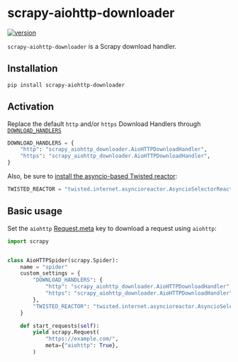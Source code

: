 # scrapy-aiohttp-downloader

[![version](https://img.shields.io/pypi/v/scrapy-aiohttp-downloader.svg)](https://pypi.python.org/pypi/scrapy-aiohttp-downloader)

`scrapy-aiohttp-downloader` is a Scrapy download handler. 

## Installation

```
pip install scrapy-aiohttp-downloader
```

## Activation

Replace the default `http` and/or `https` Download Handlers through [`DOWNLOAD_HANDLERS`](https://docs.scrapy.org/en/latest/topics/settings.html#download-handlers)

```python
DOWNLOAD_HANDLERS = {
    "http": "scrapy_aiohttp_downloader.AioHTTPDownloadHandler",
    "https": "scrapy_aiohttp_downloader.AioHTTPDownloadHandler",
}
```

Also, be sure to [install the asyncio-based Twisted reactor](https://docs.scrapy.org/en/latest/topics/asyncio.html#installing-the-asyncio-reactor):

```python
TWISTED_REACTOR = "twisted.internet.asyncioreactor.AsyncioSelectorReactor"
```

## Basic usage

Set the `aiohttp` [Request.meta](https://docs.scrapy.org/en/latest/topics/request-response.html#scrapy.http.Request.meta) key to download a request using `aiohttp`:

```python
import scrapy


class AioHTTPSpider(scrapy.Spider):
    name = "spider"
    custom_settings = {
        "DOWNLOAD_HANDLERS": {
            "http": "scrapy_aiohttp_downloader.AioHTTPDownloadHandler",
            "https": "scrapy_aiohttp_downloader.AioHTTPDownloadHandler",
        },
        "TWISTED_REACTOR": "twisted.internet.asyncioreactor.AsyncioSelectorReactor",
    }

    def start_requests(self):
        yield scrapy.Request(
            "https://example.com/",
            meta={"aiohttp": True},
        )
```
